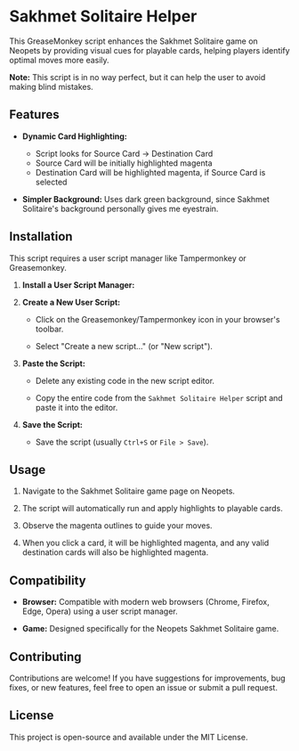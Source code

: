 # Sakhmet Solitaire Helper

This GreaseMonkey script enhances the Sakhmet Solitaire game on Neopets by providing visual cues for playable cards, helping players identify optimal moves more easily.

**Note:** This script is in no way perfect, but it can help the user to avoid making blind mistakes.

## Features

* **Dynamic Card Highlighting:**

    * Script looks for Source Card -> Destination Card
    * Source Card will be initially highlighted magenta
    * Destination Card will be highlighted magenta, if Source Card is selected

* **Simpler Background:** Uses dark green background, since Sakhmet Solitaire's background personally gives me eyestrain.

## Installation

This script requires a user script manager like Tampermonkey or Greasemonkey.

1.  **Install a User Script Manager:**

2.  **Create a New User Script:**

    * Click on the Greasemonkey/Tampermonkey icon in your browser's toolbar.

    * Select "Create a new script..." (or "New script").

3.  **Paste the Script:**

    * Delete any existing code in the new script editor.

    * Copy the entire code from the `Sakhmet Solitaire Helper` script and paste it into the editor.

4.  **Save the Script:**

    * Save the script (usually `Ctrl+S` or `File > Save`).

## Usage

1.  Navigate to the Sakhmet Solitaire game page on Neopets.

2.  The script will automatically run and apply highlights to playable cards.

3.  Observe the magenta outlines to guide your moves.

4.  When you click a card, it will be highlighted magenta, and any valid destination cards will also be highlighted magenta.

## Compatibility

* **Browser:** Compatible with modern web browsers (Chrome, Firefox, Edge, Opera) using a user script manager.

* **Game:** Designed specifically for the Neopets Sakhmet Solitaire game.

## Contributing

Contributions are welcome! If you have suggestions for improvements, bug fixes, or new features, feel free to open an issue or submit a pull request.

## License

This project is open-source and available under the MIT License.
